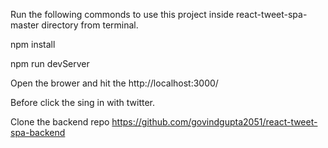 Run the following commonds to use this project inside react-tweet-spa-master directory from terminal.

npm install

npm run devServer

Open the brower and hit the http://localhost:3000/

Before click the sing in with twitter.

Clone the backend repo https://github.com/govindgupta2051/react-tweet-spa-backend

